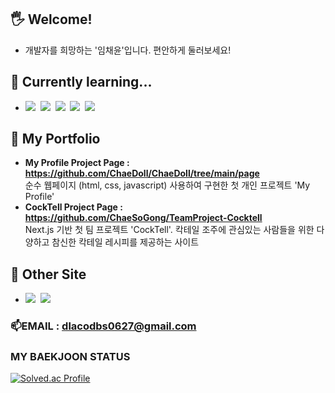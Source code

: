 ## 🖐️ Welcome!
- 개발자를 희망하는 '임채윤'입니다. 편안하게 둘러보세요!   

## 📖 Currently learning...  
- <img src="https://img.shields.io/badge/JAVA-007396?style=flat&logo=java&logoColor=white"> &nbsp;<img src="https://img.shields.io/badge/REACT-61DAFB?style=flat&logo=React&logoColor=black"/> &nbsp;<img src="https://img.shields.io/badge/KOTLIN-7F52FF?style=flat&logo=Kotlin&logoColor=white"/> &nbsp;<img src="https://img.shields.io/badge/UNITY-222324?style=flat&logo=Unity&logoColor=white"/> &nbsp;<img src="https://img.shields.io/badge/C Sharp-239120?style=flat&logo=Csharp&logoColor=white"/>
<!--여기는 아이콘 보관소
Java : <img src="https://img.shields.io/badge/JAVA-007396?style=flat&logo=java&logoColor=white">
Unity : <img src="https://img.shields.io/badge/UNITY-222324?style=flat&logo=Unity&logoColor=white"/>
Kotlin : <img src="https://img.shields.io/badge/KOTLIN-7F52FF?style=flat&logo=Kotlin&logoColor=white"/>
C# : <img src="https://img.shields.io/badge/C Sharp-239120?style=flat&logo=Csharp&logoColor=white"/>
Spring : <img src="https://img.shields.io/badge/SPRING-6DB33F?style=flat&logo=Spring&logoColor=white"/>
Js : <img src="https://img.shields.io/badge/JS-F7DF1E?style=flat&logo=Javascript&logoColor=white"/>
C : <img src="https://img.shields.io/badge/C-A8B9CCF?style=flat&logo=C&logoColor=white"/> 
React : <img src="https://img.shields.io/badge/REACT-61DAFB?style=flat&logo=C&logoColor=black"/>
-->

## 🌱 My Portfolio
- **My Profile Project Page : https://github.com/ChaeDoll/ChaeDoll/tree/main/page**  
  순수 웹페이지 (html, css, javascript) 사용하여 구현한 첫 개인 프로젝트 'My Profile'
- **CockTell Project Page : https://github.com/ChaeSoGong/TeamProject-Cocktell**  
  Next.js 기반 첫 팀 프로젝트 'CockTell'.  칵테일 조주에 관심있는 사람들을 위한 다양하고 참신한 칵테일 레시피를 제공하는 사이트

## 📄 Other Site
- <a href="https://blog.naver.com/codbs0627" target="_blank"><img src="https://img.shields.io/badge/blog-03C75A?style=flat&logo=Naver&logoColor=white"/></a> &nbsp;<a href="https://chaedoll.github.io/ChaeDoll/page/" target="_blank"><img src="https://img.shields.io/badge/Profile-06AC38?style=flat&logo=PagerDuty&logoColor=white"/></a>
### 📫EMAIL : dlacodbs0627@gmail.com  

### MY BAEKJOON STATUS  
[![Solved.ac Profile](http://mazassumnida.wtf/api/v2/generate_badge?boj=dlacodbs0627)](https://solved.ac/dlacodbs0627/)

<!--
**ChaeDoll/ChaeDoll** is a ✨ _special_ ✨ repository because its `README.md` (this file) appears on your GitHub profile.

Here are some ideas to get you started:

- 🔭 I’m currently working on ...
- 🌱 I’m currently learning ...
- 👯 I’m looking to collaborate on ...
- 🤔 I’m looking for help with ...
- 💬 Ask me about ...
- 📫 How to reach me: ...
- 😄 Pronouns: ...
- ⚡ Fun fact: ...
-->
